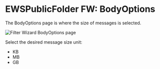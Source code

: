 # EWSPublicFolder FW: BodyOptions

The BodyOptions page is where the size of messages is selected.

![Filter Wizard BodyOptions page](/img/product_docs/accessanalyzer/enterpriseauditor/admin/datacollector/ewsmailbox/filterwizard/bodyoptions.webp)

Select the desired message size unit:

- KB
- MB
- GB
